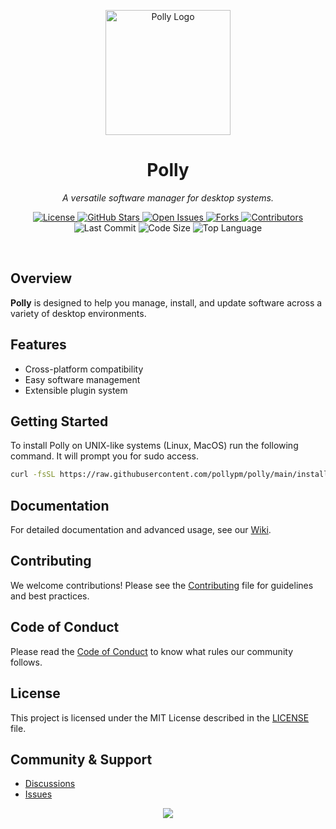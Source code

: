 <p align="center">
  <img src="https://avatars.githubusercontent.com/u/222807572" alt="Polly Logo" width="200" height="200"/>
</p>

<h1 align="center">Polly</h1>

<p align="center">
  <em>A versatile software manager for desktop systems.</em>
</p>

<p align="center">
  <!-- License -->
  <a href="https://github.com/pollypm/polly/blob/main/LICENSE">
    <img src="https://img.shields.io/github/license/pollypm/polly?style=flat-square&logo=opensourceinitiative&color=34c759" alt="License">
  </a>
  <!-- Stars -->
  <a href="https://github.com/pollypm/polly/stargazers">
    <img src="https://img.shields.io/github/stars/pollypm/polly?style=flat-square&logo=star&color=f2a900" alt="GitHub Stars">
  </a>
  <!-- Issues -->
  <a href="https://github.com/pollypm/polly/issues">
    <img src="https://img.shields.io/github/issues/pollypm/polly?style=flat-square&logo=github&color=ff6f61" alt="Open Issues">
  </a>
  <!-- Forks -->
  <a href="https://github.com/pollypm/polly/network/members">
    <img src="https://img.shields.io/github/forks/pollypm/polly?style=flat-square&logo=github&color=9059ff" alt="Forks">
  </a>
  <!-- Contributors -->
  <a href="https://github.com/pollypm/polly/graphs/contributors">
    <img src="https://img.shields.io/github/contributors/pollypm/polly?style=flat-square&logo=github&color=20c997" alt="Contributors">
  </a>
  <!-- Last Commit -->
  <img src="https://img.shields.io/github/last-commit/pollypm/polly?style=flat-square&logo=git&color=ffb347" alt="Last Commit">
  <!-- Code Size -->
  <img src="https://img.shields.io/github/languages/code-size/pollypm/polly?style=flat-square&logo=files&color=6c757d" alt="Code Size">
  <!-- Top Language -->
  <img src="https://img.shields.io/github/languages/top/pollypm/polly?style=flat-square&color=4f8cc9" alt="Top Language">
</p>

<br/>

## Overview

**Polly** is designed to help you manage, install, and update software across a variety of desktop environments.

## Features

- Cross-platform compatibility
- Easy software management
- Extensible plugin system

## Getting Started

To install Polly on UNIX-like systems (Linux, MacOS) run the following command. It will prompt you for sudo access.

```sh
curl -fsSL https://raw.githubusercontent.com/pollypm/polly/main/install.sh | sudo bash
```

## Documentation

For detailed documentation and advanced usage, see our [Wiki](https://github.com/pollypm/polly/wiki).

## Contributing

We welcome contributions! Please see the [Contributing](CONTRIBUTING.md) file for guidelines and best practices.

## Code of Conduct

Please read the [Code of Conduct](CODE_OF_CONDUCT.md) to know what rules our community follows.

## License

This project is licensed under the MIT License described in the [LICENSE](LICENSE) file.

## Community & Support

- [Discussions](https://github.com/pollypm/polly/discussions)
- [Issues](https://github.com/pollypm/polly/issues)

<p align="center">
  <img src="https://capsule-render.vercel.app/api?type=waving&color=0:4f8cc9,100:2b2d42&height=140&section=footer"/>
</p>
